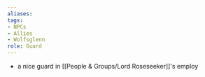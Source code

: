 ```yaml
---
aliases: 
tags: 
- NPCs
- Allies
- Wolfsglenn
role: Guard
---
```


- a nice guard in [[People & Groups/Lord Roseseeker]]'s employ